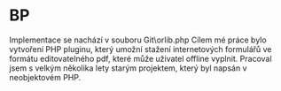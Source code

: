 # BP
Implementace se nachází v souboru Git\orlib.php
Cílem mé práce bylo vytvoření PHP pluginu, který umožní stažení internetových formulářů ve formátu editovatelného pdf, které může uživatel offline vyplnit.
Pracoval jsem s velkým několika lety starým projektem, který byl napsán v neobjektovém PHP. 
